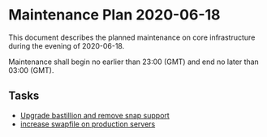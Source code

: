 # Maintenance Plan 2020-06-18

This document describes the planned maintenance on core infrastructure during the evening of 2020-06-18.

Maintenance shall begin no earlier than 23:00 (GMT) and end no later than 03:00 (GMT).

## Tasks

* [Upgrade bastillion and remove snap support](https://github.com/ZiplineTeam/soporific/ma/plans/upgrade-bastillion.md)
* [increase swapfile on production servers](https://github.com/ZiplineTeam/soporific/ma/plans/increase-swapfile-size.md)
